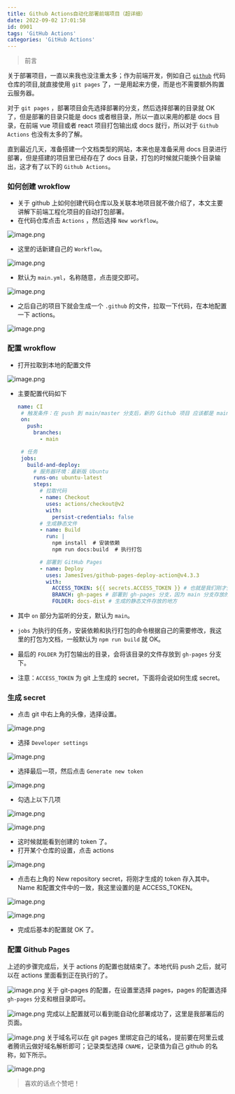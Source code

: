 ```yaml
---
title: Github Actions自动化部署前端项目（超详细）
date: 2022-09-02 17:01:58
id: 0901
tags: 'GitHub Actions'
categories: 'GitHub Actions'
---
```


> 前言

关于部署项目，一直以来我也没注重太多；作为前端开发，例如自己 [`github`](https://github.com/KinXpeng/) 代码仓库的项目,就直接使用 `git pages` 了，一是用起来方便，而是也不需要额外购置云服务器。

对于 `git pages` ，部署项目会先选择部署的分支，然后选择部署的目录就 OK 了，但是部署的目录只能是 docs 或者根目录，所以一直以来用的都是 docs 目录，在前端 vue 项目或者 react 项目打包输出成 docs 就行，所以对于 `Github Actions` 也没有太多的了解。

直到最近几天，准备搭建一个文档类型的网站，本来也是准备采用 docs 目录进行部署，但是搭建的项目里已经存在了 docs 目录，打包的时候就只能换个目录输出，这才有了以下的 `Github Actions`。

### 如何创建 wrokflow

- 关于 github 上如何创建代码仓库以及关联本地项目就不做介绍了，本文主要讲解下前端工程化项目的自动打包部署。
- 在代码仓库点击 `Actions` ，然后选择 `New workflow`。

![image.png](https://p1-juejin.byteimg.com/tos-cn-i-k3u1fbpfcp/c330c2c0cbfd40c9b9db82b080faac26~tplv-k3u1fbpfcp-watermark.image?)

- 这里的话新建自己的 `Workflow`。

![image.png](https://p6-juejin.byteimg.com/tos-cn-i-k3u1fbpfcp/d63017c64daa4fa0abb8a96c96dc3349~tplv-k3u1fbpfcp-watermark.image?)

- 默认为 `main.yml`，名称随意，点击提交即可。

![image.png](https://p3-juejin.byteimg.com/tos-cn-i-k3u1fbpfcp/9045166e41c143fe92984c3a311eb329~tplv-k3u1fbpfcp-watermark.image?)

- 之后自己的项目下就会生成一个 `.github` 的文件，拉取一下代码，在本地配置一下 actions。

![image.png](https://p1-juejin.byteimg.com/tos-cn-i-k3u1fbpfcp/ab44061e11f04ca3aa117b72c7de0ee2~tplv-k3u1fbpfcp-watermark.image?)

### 配置 wrokflow

- 打开拉取到本地的配置文件

![image.png](https://p1-juejin.byteimg.com/tos-cn-i-k3u1fbpfcp/645bef20ec7e4fd89b438a84d69d3071~tplv-k3u1fbpfcp-watermark.image?)

- 主要配置代码如下

  ```yml
  name: CI
   # 触发条件：在 push 到 main/master 分支后，新的 Github 项目 应该都是 main，而之前的项目一般都是 master
   on:
     push:
       branches:
         - main

   # 任务
   jobs:
     build-and-deploy:
       # 服务器环境：最新版 Ubuntu
       runs-on: ubuntu-latest
       steps:
         # 拉取代码
         - name: Checkout
           uses: actions/checkout@v2
           with:
             persist-credentials: false
         # 生成静态文件
         - name: Build
           run: |
             npm install  # 安装依赖
             npm run docs:build  # 执行打包

         # 部署到 GitHub Pages
         - name: Deploy
           uses: JamesIves/github-pages-deploy-action@v4.3.3
           with:
             ACCESS_TOKEN: ${{ secrets.ACCESS_TOKEN }} # 也就是我们刚才生成的 secret
             BRANCH: gh-pages # 部署到 gh-pages 分支，因为 main 分支存放的一般是源码，而 gh-pages 分支则用来存放生成的静态文件
             FOLDER: docs-dist # 生成的静态文件存放的地方
  ```

- 其中 `on` 部分为监听的分支，默认为 `main`。
- `jobs` 为执行的任务，安装依赖和执行打包的命令根据自己的需要修改，我这里的打包为文档，一般默认为 `npm run build` 就 OK。
- 最后的 `FOLDER` 为打包输出的目录，会将该目录的文件存放到 `gh-pages` 分支下。
- 注意：`ACCESS_TOKEN` 为 git 上生成的 secret，下面将会说如何生成 secret。

### 生成 secret

- 点击 git 中右上角的头像，选择设置。

![image.png](https://p9-juejin.byteimg.com/tos-cn-i-k3u1fbpfcp/31cb4ccea692490490f59fcaa97aff0c~tplv-k3u1fbpfcp-watermark.image?)

- 选择 `Developer settings`

![image.png](https://p9-juejin.byteimg.com/tos-cn-i-k3u1fbpfcp/dad45cba40d34693b093c13973e24d0c~tplv-k3u1fbpfcp-watermark.image?)

- 选择最后一项，然后点击 `Generate new token`

![image.png](https://p1-juejin.byteimg.com/tos-cn-i-k3u1fbpfcp/7759e52c6cfd4d72907658bb7ac961bc~tplv-k3u1fbpfcp-watermark.image?)

- 勾选上以下几项

![image.png](https://p3-juejin.byteimg.com/tos-cn-i-k3u1fbpfcp/b87c0718976e43399bd74b322ca935fb~tplv-k3u1fbpfcp-watermark.image?)

![image.png](https://p3-juejin.byteimg.com/tos-cn-i-k3u1fbpfcp/5f878d5afce14cb2a6a716bceab56ed6~tplv-k3u1fbpfcp-watermark.image?)

- 这时候就能看到创建的 token 了。
- 打开某个仓库的设置，点击 actions

![image.png](https://p3-juejin.byteimg.com/tos-cn-i-k3u1fbpfcp/663fb1127310464db1a5f4dbf7ec7b9f~tplv-k3u1fbpfcp-watermark.image?)

- 点击右上角的 New repository secret，将刚才生成的 token 存入其中。Name 和配置文件中的一致，我这里设置的是 ACCESS_TOKEN。

![image.png](https://p9-juejin.byteimg.com/tos-cn-i-k3u1fbpfcp/4d2ea834e61a4a9293e903bd9c6c7839~tplv-k3u1fbpfcp-watermark.image?)

![image.png](https://p6-juejin.byteimg.com/tos-cn-i-k3u1fbpfcp/b976829f85644d76866aff1e873d94ea~tplv-k3u1fbpfcp-watermark.image?)

- 完成后基本的配置就 OK 了。

### 配置 Github Pages

上述的步骤完成后，关于 actions 的配置也就结束了。本地代码 push 之后，就可以在 actions 里面看到正在执行的了。

![image.png](https://p6-juejin.byteimg.com/tos-cn-i-k3u1fbpfcp/56d5e5e612094aab82ed3af5423981ba~tplv-k3u1fbpfcp-watermark.image?)
关于 git-pages 的配置，在设置里选择 pages，pages 的配置选择 `gh-pages` 分支和根目录即可。

![image.png](https://p9-juejin.byteimg.com/tos-cn-i-k3u1fbpfcp/b466bd9a70cb445c85057c8f5da4b1c8~tplv-k3u1fbpfcp-watermark.image?)
完成以上配置就可以看到能自动化部署成功了，这里是我部署后的页面。

![image.png](https://p9-juejin.byteimg.com/tos-cn-i-k3u1fbpfcp/2040e47c29fa448b97e39e64316c2aa5~tplv-k3u1fbpfcp-watermark.image?)
关于域名可以在 git pages 里绑定自己的域名，提前要在阿里云或者腾讯云做好域名解析即可；记录类型选择 `CNAME`，记录值为自己 github 的名称，如下所示。

![image.png](https://p1-juejin.byteimg.com/tos-cn-i-k3u1fbpfcp/c88a4eeb8bca49f19d1a5d1e387e32de~tplv-k3u1fbpfcp-watermark.image?)

> 喜欢的话点个赞吧！
